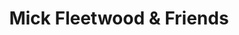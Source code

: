 ---
title: "Mick Fleetwood & Friends"
summary: "All-star group enlisted by for a one time concert honouring the early years of enlisted by and its founder, which was held on 25th February 2020 at the ."
image: "mick-fleetwood-friends.jpg"
---